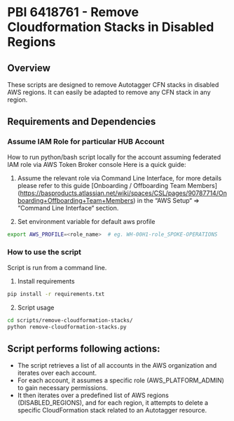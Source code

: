 # PBI 6418761 - Remove Cloudformation Stacks in Disabled Regions

## Overview

These scripts are designed to remove Autotagger CFN stacks in disabled AWS regions. It can easily be adapted to remove any CFN stack in any region.

## Requirements and Dependencies

### Assume IAM Role for particular HUB Account

How to run python/bash script locally for the account assuming federated IAM role via AWS Token Broker console
Here is a quick guide:

1. Assume the relevant role via Command Line Interface, for more details please refer to this guide [Onboarding / Offboarding Team Members] (<https://basproducts.atlassian.net/wiki/spaces/CSL/pages/90787714/Onboarding+Offboarding+Team+Members>) in the “AWS Setup“ => “Command Line Interface“ section.

2. Set environment variable for default aws profile

```bash
export AWS_PROFILE=<role_name>  # eg. WH-00H1-role_SPOKE-OPERATIONS
```

### How to use the script

Script is run from a command line.

1. Install requirements

```bash
pip install -r requirements.txt
```

2. Script usage

```bash
cd scripts/remove-cloudformation-stacks/
python remove-cloudformation-stacks.py
```

## Script performs following actions:

- The script retrieves a list of all accounts in the AWS organization and iterates over each account.
- For each account, it assumes a specific role (AWS_PLATFORM_ADMIN) to gain necessary permissions.
- It then iterates over a predefined list of AWS regions (DISABLED_REGIONS), and for each region, it attempts to delete a specific CloudFormation stack related to an Autotagger resource.
